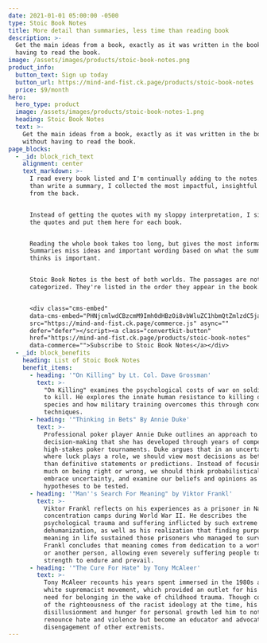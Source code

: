 ```yaml
---
date: 2021-01-01 05:00:00 -0500
type: Stoic Book Notes
title: More detail than summaries, less time than reading book
description: >-
  Get the main ideas from a book, exactly as it was written in the book, without
  having to read the book.
image: /assets/images/products/stoic-book-notes.png
product_info:
  button_text: Sign up today
  button_url: https://mind-and-fist.ck.page/products/stoic-book-notes
  price: $9/month
hero:
  hero_type: product
  image: /assets/images/products/stoic-book-notes-1.png
  heading: Stoic Book Notes
  text: >-
    Get the main ideas from a book, exactly as it was written in the book,
    without having to read the book.
page_blocks:
  - _id: block_rich_text
    alignment: center
    text_markdown: >-
      I read every book listed and I'm continually adding to the notes. Rather
      than write a summary, I collected the most impactful, insightful passages
      from the back.


      Instead of getting the quotes with my sloppy interpretation, I simply pull
      the quotes and put them here for each book.


      Reading the whole book takes too long, but gives the most information.
      Summaries miss ideas and important wording based on what the summarizer
      thinks is important.


      Stoic Book Notes is the best of both worlds. The passages are not
      categorized. They're listed in the order they appear in the book.


      <div class="cms-embed"
      data-cms-embed="PHNjcmlwdCBzcmM9Imh0dHBzOi8vbWluZC1hbmQtZmlzdC5jay5wYWdlL2NvbW1lcmNlLmpzIiBhc3luYyBkZWZlcj48L3NjcmlwdD4KPGEgY2xhc3M9ImNvbnZlcnRraXQtYnV0dG9uIiBocmVmPSJodHRwczovL21pbmQtYW5kLWZpc3QuY2sucGFnZS9wcm9kdWN0cy9zdG9pYy1ib29rLW5vdGVzIiBkYXRhLWNvbW1lcmNlPlN1YnNjcmliZSB0byBTdG9pYyBCb29rIE5vdGVzPC9hPg=="><script
      src="https://mind-and-fist.ck.page/commerce.js" async=""
      defer="defer"></script><a class="convertkit-button"
      href="https://mind-and-fist.ck.page/products/stoic-book-notes"
      data-commerce="">Subscribe to Stoic Book Notes</a></div>
  - _id: block_benefits
    heading: List of Stoic Book Notes
    benefit_items:
      - heading: '"On Killing" by Lt. Col. Dave Grossman'
        text: >-
          "On Killing" examines the psychological costs of war on soldiers asked
          to kill. He explores the innate human resistance to killing one's own
          species and how military training overcomes this through conditioning
          techniques.
      - heading: '"Thinking in Bets" By Annie Duke'
        text: >-
          Professional poker player Annie Duke outlines an approach to
          decision-making that she has developed through years of competing in
          high-stakes poker tournaments. Duke argues that in an uncertain world,
          where luck plays a role, we should view most decisions as bets rather
          than definitive statements or predictions. Instead of focusing too
          much on being right or wrong, we should think probabilistically,
          embrace uncertainty, and examine our beliefs and opinions as
          hypotheses to be tested.
      - heading: '"Man''s Search For Meaning" by Viktor Frankl'
        text: >-
          Viktor Frankl reflects on his experiences as a prisoner in Nazi
          concentration camps during World War II. He describes the
          psychological trauma and suffering inflicted by such extreme
          dehumanization, as well as his realization that finding purpose and
          meaning in life sustained those prisoners who managed to survive.
          Frankl concludes that meaning comes from dedication to a worthy cause
          or another person, allowing even severely suffering people to find the
          strength to endure and prevail.
      - heading: '"The Cure For Hate" by Tony McAleer'
        text: >-
          Tony McAleer recounts his years spent immersed in the 1980s and 1990s
          white supremacist movement, which provided an outlet for his rage and
          need for belonging in the wake of childhood trauma. Though convinced
          of the righteousness of the racist ideology at the time, his eventual
          disillusionment and hunger for personal growth led him to not only
          renounce hate and violence but become an educator and advocate for the
          disengagement of other extremists. 
---
```

